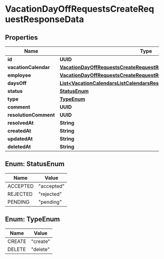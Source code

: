 

# VacationDayOffRequestsCreateRequestResponseData


## Properties

| Name | Type | Description | Notes |
|------------ | ------------- | ------------- | -------------|
|**id** | **UUID** |  |  [optional] |
|**vacationCalendar** | [**VacationDayOffRequestsCreateRequestResponseDataVacationCalendar**](VacationDayOffRequestsCreateRequestResponseDataVacationCalendar.md) |  |  [optional] |
|**employee** | [**VacationDayOffRequestsCreateRequestResponseDataEmployee**](VacationDayOffRequestsCreateRequestResponseDataEmployee.md) |  |  [optional] |
|**daysOff** | [**List&lt;VacationCalendarsListCalendarsResponseDataInnerDaysOffInner&gt;**](VacationCalendarsListCalendarsResponseDataInnerDaysOffInner.md) |  |  [optional] |
|**status** | [**StatusEnum**](#StatusEnum) |  |  [optional] |
|**type** | [**TypeEnum**](#TypeEnum) |  |  [optional] |
|**comment** | **UUID** |  |  [optional] |
|**resolutionComment** | **UUID** |  |  [optional] |
|**resolvedAt** | **String** |  |  [optional] |
|**createdAt** | **String** |  |  [optional] |
|**updatedAt** | **String** |  |  [optional] |
|**deletedAt** | **String** |  |  [optional] |



## Enum: StatusEnum

| Name | Value |
|---- | -----|
| ACCEPTED | &quot;accepted&quot; |
| REJECTED | &quot;rejected&quot; |
| PENDING | &quot;pending&quot; |



## Enum: TypeEnum

| Name | Value |
|---- | -----|
| CREATE | &quot;create&quot; |
| DELETE | &quot;delete&quot; |



